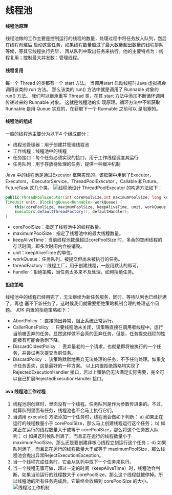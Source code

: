 线程池
===
#### 线程池原理
线程池做的工作主要是控制运行的线程的数量，处理过程中将任务放入队列，然后在线程创建后
启动这些任务，如果线程数量超过了最大数量超出数量的线程排队等候，等其它线程执行完毕，
再从队列中取出任务来执行。他的主要特点为：线程复用；控制最大并发数；管理线程。
#### 线程复用
每一个 Thread 的类都有一个 start 方法。 当调用start 启动线程时Java 虚拟机会调用该类的 run
方法。 那么该类的 run() 方法中就是调用了 Runnable 对象的 run() 方法。 我们可以继承重写
Thread 类，在其 start 方法中添加不断循环调用传递过来的 Runnable 对象。 这就是线程池的实
现原理。循环方法中不断获取 Runnable 是用 Queue 实现的，在获取下一个 Runnable 之前可以
是阻塞的。
#### 线程池的组成
一般的线程池主要分为以下4 个组成部分：
* 线程池管理器：用于创建并管理线程池
* 工作线程：线程池中的线程
* 任务接口：每个任务必须实现的接口，用于工作线程调度其运行
* 任务队列：用于存放待处理的任务，提供一种缓冲机制

Java 中的线程池是通过Executor 框架实现的，该框架中用到了Executor，Executors，
ExecutorService，ThreadPoolExecutor ，Callable 和Future、FutureTask 这几个类。
![线程池设计](./pic/线程池设计.jpg)
ThreadPoolExecutor 的构造方法如下：
```java
public ThreadPoolExecutor(int corePoolSize,int maximumPoolSize, long keepAliveTime,
TimeUnit unit, BlockingQueue<Runnable> workQueue) {
    this(corePoolSize, maximumPoolSize, keepAliveTime, unit, workQueue,
    Executors.defaultThreadFactory(), defaultHandler);
}
```
*  corePoolSize：指定了线程池中的线程数量。
*  maximumPoolSize：指定了线程池中的最大线程数量。
*  keepAliveTime：当前线程池数量超过corePoolSize 时，多余的空闲线程的存活时间，即多次时间内会被销毁。
*  unit：keepAliveTime 的单位。
*  workQueue：任务队列，被提交但尚未被执行的任务。
*  threadFactory：线程工厂，用于创建线程，一般用默认的即可。
*  handler：拒绝策略，当任务太多来不及处理，如何拒绝任务。

#### 拒绝策略
线程池中的线程已经用完了，无法继续为新任务服务，同时，等待队列也已经排满了，再也
塞不下新任务了。这时候我们就需要拒绝策略机制合理的处理这个问题。
JDK 内置的拒绝策略如下：
*  AbortPolicy ： 直接抛出异常，阻止系统正常运行。
*  CallerRunsPolicy ： 只要线程池未关闭，该策略直接在调用者线程中，运行当前被丢弃的任务。显然这样做不会真的丢弃任务，但是，任务提交线程的性能极有可能会急剧下降。
*  DiscardOldestPolicy ： 丢弃最老的一个请求，也就是即将被执行的一个任务，并尝试再次提交当前任务。
*  DiscardPolicy ： 该策略默默地丢弃无法处理的任务，不予任何处理。如果允许任务丢失，这是最好的一种方案。
以上内置拒绝策略均实现了RejectedExecutionHandler 接口，若以上策略仍无法满足实际需要，完全可以自己扩展RejectedExecutionHandler 接口。

#### ava 线程池工作过程
1. 线程池刚创建时，里面没有一个线程。任务队列是作为参数传进来的。不过，就算队列里面有任务，线程池也不会马上执行它们。
2. 当调用 execute() 方法添加一个任务时，线程池会做如下判断：
a) 如果正在运行的线程数量小于 corePoolSize，那么马上创建线程运行这个任务；
b) 如果正在运行的线程数量大于或等于 corePoolSize，那么将这个任务放入队列；
c) 如果这时候队列满了，而且正在运行的线程数量小于 maximumPoolSize，那么还是要创建非核心线程立刻运行这个任务；
d) 如果队列满了，而且正在运行的线程数量大于或等于 maximumPoolSize，那么线程池会抛出异常RejectExecutionException。
3. 当一个线程完成任务时，它会从队列中取下一个任务来执行。
4. 当一个线程无事可做，超过一定的时间（keepAliveTime）时，线程池会判断，如果当前运行的线程数大于 corePoolSize，那么这个线程就被停掉。所以线程池的所有任务完成后，它最终会收缩到 corePoolSize 的大小。
![线程池工作机制](./pic/线程池工作机制.jpg)